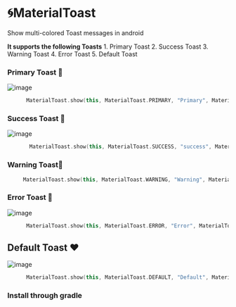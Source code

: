 # :cyclone:MaterialToast
Show multi-colored Toast messages in android

**It supports the following Toasts**
    1. Primary Toast
    2. Success Toast
    3. Warning Toast
    4. Error Toast 
    5. Default Toast


### Primary Toast :blue_heart:
![image](https://github.com/skyways/materialtoast/blob/master/art/primary.jpg)

```kotlin
      MaterialToast.show(this, MaterialToast.PRIMARY, "Primary", MaterialToast.LONG)
```

### Success Toast :green_heart:
![image](https://github.com/skyways/materialtoast/blob/master/art/success.jpg)

```kotlin
       MaterialToast.show(this, MaterialToast.SUCCESS, "success", MaterialToast.LONG)
```
### Warning Toast:yellow_heart:
```kotlin
     MaterialToast.show(this, MaterialToast.WARNING, "Warning", MaterialToast.LONG)
```
### Error Toast :heartbeat:
![image](https://github.com/skyways/materialtoast/blob/master/art/error.jpg)

```kotlin
      MaterialToast.show(this, MaterialToast.ERROR, "Error", MaterialToast.LONG)
```
## Default Toast  :heart:
![image](https://github.com/skyways/materialtoast/blob/master/art/default.jpg)

```kotlin
      MaterialToast.show(this, MaterialToast.DEFAULT, "Default", MaterialToast.LONG)
```

### Install through gradle